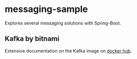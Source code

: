 # messaging-sample

Explores several messaging solutions with Spring-Boot.

## Kafka by bitnami

Extensive documentation on the Kafka image on [docker hub](https://hub.docker.com/r/bitnami/kafka). 